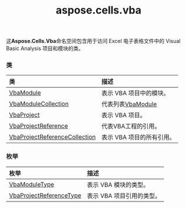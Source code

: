 ﻿---
title: aspose.cells.vba
second_title: Aspose.Cells for Python via .NET API 参考资料
description:
type: docs
weight: 10
url: /zh/python-net/aspose.cells.vba/
is_root: false
---
这**Aspose.Cells.Vba**命名空间包含用于访问 Excel 电子表格文件中的 Visual Basic Analysis 项目和模块的类。

### 类
|类|描述|
| :- | :- |
| [VbaModule](/cells/zh/python-net/aspose.cells.vba/vbamodule) |表示 VBA 项目中的模块。|
| [VbaModuleCollection](/cells/zh/python-net/aspose.cells.vba/vbamodulecollection) |代表列表[VbaModule](/cells/zh/python-net/aspose.cells.vba/vbamodule) |
| [VbaProject](/cells/zh/python-net/aspose.cells.vba/vbaproject) |表示 VBA 项目。|
| [VbaProjectReference](/cells/zh/python-net/aspose.cells.vba/vbaprojectreference) |代表VBA工程的引用。|
| [VbaProjectReferenceCollection](/cells/zh/python-net/aspose.cells.vba/vbaprojectreferencecollection) |表示 VBA 项目的所有引用。|


### 枚举
|枚举|描述|
| :- | :- |
| [VbaModuleType](/cells/zh/python-net/aspose.cells.vba/vbamoduletype) |表示 VBA 模块的类型。|
| [VbaProjectReferenceType](/cells/zh/python-net/aspose.cells.vba/vbaprojectreferencetype) |表示 VBA 项目引用的类型。|


